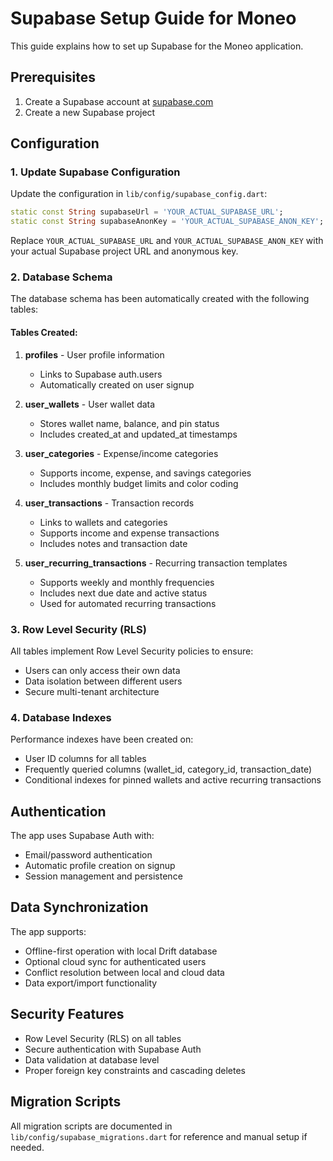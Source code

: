# Supabase Setup Guide for Moneo

This guide explains how to set up Supabase for the Moneo application.

## Prerequisites

1. Create a Supabase account at [supabase.com](https://supabase.com)
2. Create a new Supabase project

## Configuration

### 1. Update Supabase Configuration

Update the configuration in `lib/config/supabase_config.dart`:

```dart
static const String supabaseUrl = 'YOUR_ACTUAL_SUPABASE_URL';
static const String supabaseAnonKey = 'YOUR_ACTUAL_SUPABASE_ANON_KEY';
```

Replace `YOUR_ACTUAL_SUPABASE_URL` and `YOUR_ACTUAL_SUPABASE_ANON_KEY` with your actual Supabase project URL and anonymous key.

### 2. Database Schema

The database schema has been automatically created with the following tables:

#### Tables Created:

1. **profiles** - User profile information
   - Links to Supabase auth.users
   - Automatically created on user signup

2. **user_wallets** - User wallet data
   - Stores wallet name, balance, and pin status
   - Includes created_at and updated_at timestamps

3. **user_categories** - Expense/income categories
   - Supports income, expense, and savings categories
   - Includes monthly budget limits and color coding

4. **user_transactions** - Transaction records
   - Links to wallets and categories
   - Supports income and expense transactions
   - Includes notes and transaction date

5. **user_recurring_transactions** - Recurring transaction templates
   - Supports weekly and monthly frequencies
   - Includes next due date and active status
   - Used for automated recurring transactions

### 3. Row Level Security (RLS)

All tables implement Row Level Security policies to ensure:
- Users can only access their own data
- Data isolation between different users
- Secure multi-tenant architecture

### 4. Database Indexes

Performance indexes have been created on:
- User ID columns for all tables
- Frequently queried columns (wallet_id, category_id, transaction_date)
- Conditional indexes for pinned wallets and active recurring transactions

## Authentication

The app uses Supabase Auth with:
- Email/password authentication
- Automatic profile creation on signup
- Session management and persistence

## Data Synchronization

The app supports:
- Offline-first operation with local Drift database
- Optional cloud sync for authenticated users
- Conflict resolution between local and cloud data
- Data export/import functionality

## Security Features

- Row Level Security (RLS) on all tables
- Secure authentication with Supabase Auth
- Data validation at database level
- Proper foreign key constraints and cascading deletes

## Migration Scripts

All migration scripts are documented in `lib/config/supabase_migrations.dart` for reference and manual setup if needed.